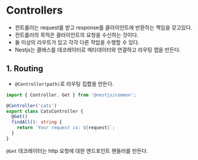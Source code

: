 # Controllers

- 컨트롤러는 request를 받고 response를 클라이언트에 반환하는 책임을 갖고있다.
- 컨트롤러의 목적은 클라이언트의 요청을 수신하는 것이다.
- 둘 이상의 라우트가 있고 각각 다른 작업을 수행할 수 있다.
- Nestjs는 클래스를 데코레이터로 메타데이터와 연결하고 라우팅 맵을 만든다.

## 1. Routing

- `@Controller(path)`로 라우팅 집합을 만든다.

```typescript
import { Controller, Get } from '@nestjs/common';

@Controller('cats')
export class CatsController {
  @Get()
  findAll(): string {
    return `Your request is: ${request}`;
  }
}
```

`@Get` 데코레이터는 http 요청에 대한 엔드포인트 핸들러를 만든다.

